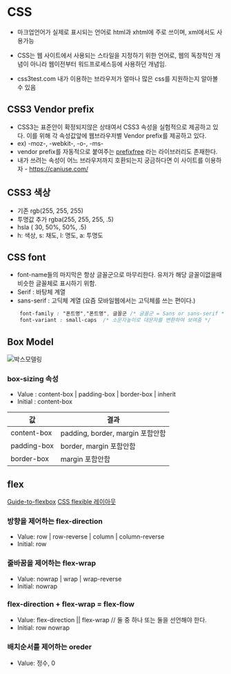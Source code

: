 # CSS

- 마크업언어가 실제로 표시되는 언어로 html과 xhtml에 주로 쓰이며, xml에서도 사용가능

- CSS는 웹 사이트에서 사용되는 스타일을 지정하기 위한 언어로, 웹의 독창적인 개념이 아니라 웹이전부터 워드프로세스등에 사용하던 개념임.

- css3test.com 내가 이용하는 브라우저가 얼마나 많은 css를 지원하는지 알아볼 수 있음


## CSS3 Vendor prefix
- CSS3는 표준안이 확정되지않은 상태여서 CSS3 속성을 실험적으로 제공하고 있다. 이를 위해 각 속성값앞에 웹브라우저별 Vendor prefix를 제공하고 있다. 
- ex) -moz-, -webkit-, -o-, -ms- 
- vendor prefix를 자동적으로 붙여주는 [prefixfree](https://www.google.co.kr/url?sa=t&rct=j&q=&esrc=s&source=web&cd=5&cad=rja&uact=8&ved=0ahUKEwik_bW7t9vYAhUKnpQKHe_cAE8QFghHMAQ&url=http%3A%2F%2Fdove999.tistory.com%2F4&usg=AOvVaw1ihRQrGRTJq-3JdqnJkkcJ) 라는 라이브러리도 존재한다. 
- 내가 쓰려는 속성이 어느 브라우저까지 호환되는지 궁금하다면 이 사이트를 이용하자 - https://caniuse.com/ 
## CSS3 색상
- 기존 rgb(255, 255, 255)
- 투명값 추가 rgba(255, 255, 255, .5)
- hsla ( 30, 50%, 50%, .5)
- h: 색상, s: 채도, l: 명도, a: 투명도

## CSS font
- font-name들의 마지막은 항상 글꼴군으로 마무리한다. 유저가 해당 글꼴이없을때 비슷한 글꼴체로 표시하기 위함.
- Serif : 바탕체 계열 
- sans-serif :  고딕체 계열 (요즘 모바일웹에서는 고딕체를 쓰는 편이다.)
```css
	font-family : "폰트명","폰트명", 글꼴군 /* 글꼴군 = Sans or sans-serif */
	font-variant : small-caps  /* 소문자높이로 대문자를 변환하여 보여줌 */
```

## Box Model
![박스모델링](https://www.kasandbox.org/programming-images/misc/boxmodel.png)

### box-sizing 속성
- Value : content-box | padding-box | border-box | inherit
- Initial : content-box


| 값  | 결과 |
|---|---|
|  content-box | padding, border, margin 포함안함   |
|  padding-box | border, margin 포함안함  |
|  border-box |  margin 포함안함 |

## flex 

[Guide-to-flexbox](https://css-tricks.com/snippets/css/a-guide-to-flexbox/)
[CSS flexible 레이아웃](http://naradesign.net/wp/2017/04/24/2440/)
### 방향을 제어하는 flex-direction
- Value: row | row-reverse | column | column-reverse
- Initial: row

### 줄바꿈을 제어하는 flex-wrap
- Value: nowrap | wrap | wrap-reverse
- Initial: nowrap

### flex-direction + flex-wrap = flex-flow
- Value: flex-direction || flex-wrap // 둘 중 하나 또는 둘을 선언해야 한다.
- Initial: row nowrap

### 배치순서를 제어하는 oreder
- Value: 정수, 0